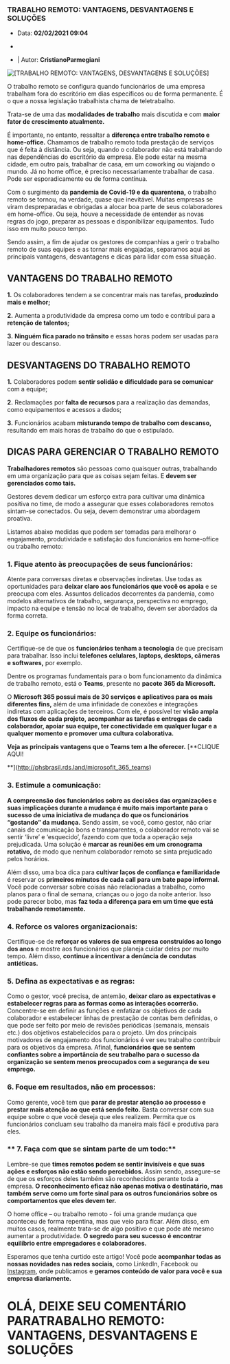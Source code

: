 ### TRABALHO REMOTO: VANTAGENS, DESVANTAGENS E SOLUÇÕES

- Data: **02/02/2021 09:04**
-  

- | Autor: **CristianoParmegiani**

 

![[TRABALHO REMOTO: VANTAGENS, DESVANTAGENS E SOLUÇÕES]](https://www.phsbrasil.com.br/uploads/blog/2021/02/trabalho-remoto-vantagens-desvantagens-e-solucoes-1612272428.jpg)

O trabalho remoto se configura quando funcionários de uma empresa trabalham fora do escritório em dias específicos ou de forma permanente. É o que a nossa legislação trabalhista chama de teletrabalho.

Trata-se de uma das **modalidades de trabalho** mais discutida e com **maior fator de crescimento atualmente.**

É importante, no entanto, ressaltar a **diferença entre trabalho remoto e home-office.** Chamamos de trabalho remoto toda prestação de serviços que é feita à distância. Ou seja, quando o colaborador não está trabalhando nas dependências do escritório da empresa. Ele pode estar na mesma cidade, em outro país, trabalhar de casa, em um coworking ou viajando o mundo. Já no home office, é preciso necessariamente trabalhar de casa. Pode ser esporadicamente ou de forma contínua.

Com o surgimento da **pandemia de Covid-19 e da quarentena,** o trabalho remoto se tornou, na verdade, quase que inevitável. Muitas empresas se viram despreparadas e obrigadas a alocar boa parte de seus colaboradores em home-office. Ou seja, houve a necessidade de entender as novas regras do jogo, preparar as pessoas e disponibilizar equipamentos. Tudo isso em muito pouco tempo.

Sendo assim, a fim de ajudar os gestores de companhias a gerir o trabalho remoto de suas equipes e as tornar mais engajadas, separamos aqui as principais vantagens, desvantagens e dicas para lidar com essa situação.

 

## **VANTAGENS DO TRABALHO REMOTO**

 

**1.** Os colaboradores tendem a se concentrar mais nas tarefas, **produzindo mais e melhor;**

**2.** Aumenta a produtividade da empresa como um todo e contribui para a **retenção de talentos;**

**3.** **Ninguém fica parado no trânsito** e essas horas podem ser usadas para lazer ou descanso.

 

##  **DESVANTAGENS DO TRABALHO REMOTO**

 

**1.** Colaboradores podem **sentir solidão e dificuldade para se comunicar** com a equipe;

**2.** Reclamações por **falta de recursos** para a realização das demandas, como equipamentos e acessos a dados;

**3.** Funcionários acabam **misturando tempo de trabalho com descanso,** resultando em mais horas de trabalho do que o estipulado.

 

## **DICAS PARA GERENCIAR O TRABALHO REMOTO**

 

**Trabalhadores remotos** são pessoas como quaisquer outras, trabalhando em uma organização para que as coisas sejam feitas. E **devem ser gerenciados como tais.**

Gestores devem dedicar um esforço extra para cultivar uma dinâmica positiva no time, de modo a assegurar que esses colaboradores remotos sintam-se conectados. Ou seja, devem demonstrar uma abordagem proativa.

Listamos abaixo medidas que podem ser tomadas para melhorar o engajamento, produtividade e satisfação dos funcionários em home-office ou trabalho remoto:



### **1. Fique atento às preocupações de seus funcionários:**


Atente para conversas diretas e observações indiretas. Use todas as oportunidades para **deixar claro aos funcionários que você os apoia** e se preocupa com eles. Assuntos delicados decorrentes da pandemia, como modelos alternativos de trabalho, segurança, perspectiva no emprego, impacto na equipe e tensão no local de trabalho, devem ser abordados da forma correta.

###  **2. Equipe os funcionários:**


Certifique-se de que os **funcionários tenham a tecnologia** de que precisam para trabalhar. Isso inclui **telefones celulares, laptops, desktops, câmeras e softwares,** por exemplo.

Dentre os programas fundamentais para o bom funcionamento da dinâmica de trabalho remoto, está o **Teams**, presente no **pacote 365 da Microsoft.**

O **Microsoft 365 possui mais de 30 serviços e aplicativos para os mais diferentes fins,** além de uma infinidade de conexões e integrações indiretas com aplicações de terceiros. Com ele, é possível ter **visão ampla dos fluxos de cada projeto, acompanhar as tarefas e entregas de cada colaborador, apoiar sua equipe, ter conectividade em qualquer lugar e a qualquer momento e promover uma cultura colaborativa.**

**Veja as principais vantagens que o Teams tem a lhe oferecer.**
[**CLIQUE AQUI!

**](http://phsbrasil.rds.land/microsofit_365_teams)

### **3. Estimule a comunicação:**


**A compreensão dos funcionários sobre as decisões das organizações e suas implicações durante a mudança é muito mais importante para o sucesso de uma iniciativa de mudança do que os funcionários “gostando” da mudança.** Sendo assim, se você, como gestor, não criar canais de comunicação bons e transparentes, o colaborador remoto vai se sentir ‘livre’ e ‘esquecido’, fazendo com que toda a operação seja prejudicada. Uma solução é **marcar as reuniões em um cronograma rotativo,** de modo que nenhum colaborador remoto se sinta prejudicado pelos horários.

Além disso, uma boa dica para **cultivar laços de confiança e familiaridade** é reservar os **primeiros minutos de cada call para um bate papo informal.** Você pode conversar sobre coisas não relacionadas a trabalho, como planos para o final de semana, crianças ou o jogo da noite anterior. Isso pode parecer bobo, mas **faz toda a diferença para em um time que está trabalhando remotamente.**

###  **4. Reforce os valores organizacionais:**


Certifique-se de **reforçar os valores de sua empresa construídos ao longo dos anos** e mostre aos funcionários que planeja cuidar deles por muito tempo. Além disso, **continue a incentivar a denúncia de condutas antiéticas.**

###  **5. Defina as expectativas e as regras:**


Como o gestor, você precisa, de antemão, **deixar claro as expectativas e estabelecer regras para as formas como as interações ocorrerão.** Concentre-se em definir as funções e enfatizar os objetivos de cada colaborador e estabelecer linhas de prestação de contas bem definidas, o que pode ser feito por meio de revisões periódicas (semanais, mensais etc.) dos objetivos estabelecidos para o projeto. Um dos principais motivadores de engajamento dos funcionários é ver seu trabalho contribuir para os objetivos da empresa. Afinal, **funcionários que se sentem confiantes sobre a importância de seu trabalho para o sucesso da organização se sentem menos preocupados com a segurança de seu emprego.**

###  **6. Foque em resultados, não em processos:**


Como gerente, você tem que **parar de prestar atenção ao processo e prestar mais atenção ao que está sendo feito.** Basta conversar com sua equipe sobre o que você deseja que eles realizem. Permita que os funcionários concluam seu trabalho da maneira mais fácil e produtiva para eles.

### ** 7. Faça com que se sintam parte de um todo:**


Lembre-se que **times remotos podem se sentir invisíveis e que suas ações e esforços não estão sendo percebidos.** Assim sendo, assegure-se de que os esforços deles também são reconhecidos perante toda a empresa. **O reconhecimento eficaz não apenas motiva o destinatário, mas também serve como um forte sinal para os outros funcionários sobre os comportamentos que eles devem ter.**

O home office – ou trabalho remoto - foi uma grande mudança que aconteceu de forma repentina, mas que veio para ficar. Além disso, em muitos casos, realmente trata-se de algo positivo e que pode até mesmo aumentar a produtividade. **O segredo para seu sucesso é encontrar equilíbrio entre empregadores e colaboradores.**

Esperamos que tenha curtido este artigo! Você pode **acompanhar todas as nossas novidades nas redes sociais,** como LinkedIn, Facebook ou [Instagram](https://www.instagram.com/phsbrasil/), onde publicamos e **geramos conteúdo de valor para você e sua empresa diariamente.**

# OLÁ, DEIXE SEU COMENTÁRIO PARATRABALHO REMOTO: VANTAGENS, DESVANTAGENS E SOLUÇÕES